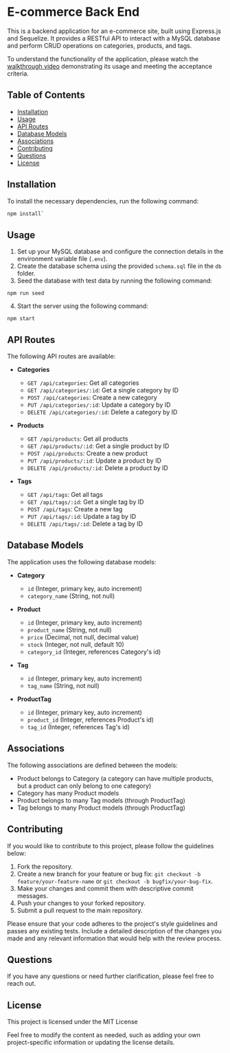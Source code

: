 # E-commerce Back End

This is a backend application for an e-commerce site, built using Express.js and Sequelize. It provides a RESTful API to interact with a MySQL database and perform CRUD operations on categories, products, and tags.

To understand the functionality of the application, please watch the [walkthrough video](link-to-video) demonstrating its usage and meeting the acceptance criteria.

## Table of Contents
- [Installation](#installation)
- [Usage](#usage)
- [API Routes](#api-routes)
- [Database Models](#database-models)
- [Associations](#associations)
- [Contributing](#contributing)
- [Questions](#questions)
- [License](#license)

## Installation

To install the necessary dependencies, run the following command:

```bash
npm install` 
```

## Usage

1.  Set up your MySQL database and configure the connection details in the environment variable file (`.env`).
2.  Create the database schema using the provided `schema.sql` file in the `db` folder.
3.  Seed the database with test data by running the following command:

`npm run seed` 

4.  Start the server using the following command:

`npm start` 

## API Routes

The following API routes are available:

-   **Categories**
    
    -   `GET /api/categories`: Get all categories
    -   `GET /api/categories/:id`: Get a single category by ID
    -   `POST /api/categories`: Create a new category
    -   `PUT /api/categories/:id`: Update a category by ID
    -   `DELETE /api/categories/:id`: Delete a category by ID
-   **Products**
    
    -   `GET /api/products`: Get all products
    -   `GET /api/products/:id`: Get a single product by ID
    -   `POST /api/products`: Create a new product
    -   `PUT /api/products/:id`: Update a product by ID
    -   `DELETE /api/products/:id`: Delete a product by ID
-   **Tags**
    
    -   `GET /api/tags`: Get all tags
    -   `GET /api/tags/:id`: Get a single tag by ID
    -   `POST /api/tags`: Create a new tag
    -   `PUT /api/tags/:id`: Update a tag by ID
    -   `DELETE /api/tags/:id`: Delete a tag by ID

## Database Models

The application uses the following database models:

-   **Category**
    
    -   `id` (Integer, primary key, auto increment)
    -   `category_name` (String, not null)
-   **Product**
    
    -   `id` (Integer, primary key, auto increment)
    -   `product_name` (String, not null)
    -   `price` (Decimal, not null, decimal value)
    -   `stock` (Integer, not null, default 10)
    -   `category_id` (Integer, references Category's id)
-   **Tag**
    
    -   `id` (Integer, primary key, auto increment)
    -   `tag_name` (String, not null)
-   **ProductTag**
    
    -   `id` (Integer, primary key, auto increment)
    -   `product_id` (Integer, references Product's id)
    -   `tag_id` (Integer, references Tag's id)

## Associations

The following associations are defined between the models:

-   Product belongs to Category (a category can have multiple products, but a product can only belong to one category)
-   Category has many Product models
-   Product belongs to many Tag models (through ProductTag)
-   Tag belongs to many Product models (through ProductTag)

## Contributing

If you would like to contribute to this project, please follow the guidelines below:

1.  Fork the repository.
2.  Create a new branch for your feature or bug fix: `git checkout -b feature/your-feature-name` or `git checkout -b bugfix/your-bug-fix`.
3.  Make your changes and commit them with descriptive commit messages.
4.  Push your changes to your forked repository.
5.  Submit a pull request to the main repository.

Please ensure that your code adheres to the project's style guidelines and passes any existing tests. Include a detailed description of the changes you made and any relevant information that would help with the review process.

## Questions

If you have any questions or need further clarification, please feel free to reach out.

## License

This project is licensed under the MIT License

Feel free to modify the content as needed, such as adding your own project-specific information or updating the license details.